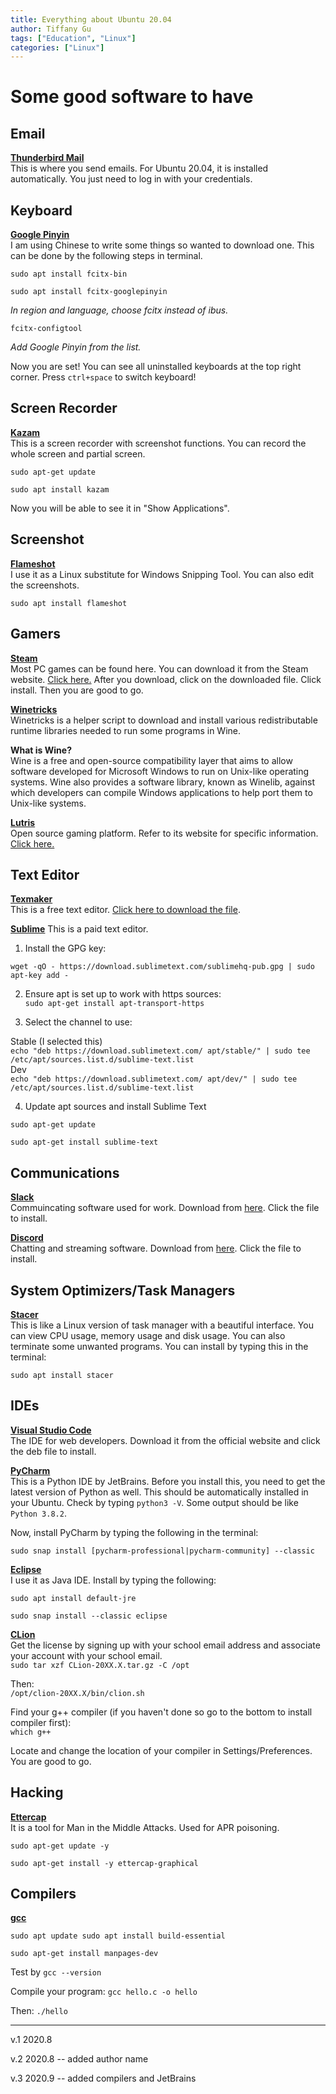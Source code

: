 ```yaml
---
title: Everything about Ubuntu 20.04
author: Tiffany Gu
tags: ["Education", "Linux"] 
categories: ["Linux"]
---
```


# Some good software to have


## Email
<ins>__Thunderbird Mail__</ins>  
This is where you send emails. For Ubuntu 20.04, it is installed automatically. You just need to log in with your credentials. 

## Keyboard
<ins>__Google Pinyin__</ins>  
I am using Chinese to write some things so wanted to download one. This can be done by the following steps in terminal.

`sudo apt install fcitx-bin`

`sudo apt install fcitx-googlepinyin`

*In region and language, choose fcitx instead of ibus.*

`fcitx-configtool`

*Add Google Pinyin from the list.*

Now you are set! You can see all uninstalled keyboards at the top right corner. Press `ctrl+space` to switch keyboard!


## Screen Recorder
<ins>__Kazam__</ins>  
This is a screen recorder with screenshot functions. You can record the whole screen and partial screen.

`sudo apt-get update`

`sudo apt install kazam`  

Now you will be able to see it in "Show Applications".

## Screenshot
<ins>__Flameshot__</ins>   
I use it as a Linux substitute for Windows Snipping Tool. You can also edit the screenshots.

`sudo apt install flameshot`

## Gamers
<ins>__Steam__</ins>  
Most PC games can be found here. You can download it from the Steam website. [Click here.](https://store.steampowered.com/about/) After you download, click on the downloaded file. Click install. Then you are good to go.

<ins>__Winetricks__</ins>  
Winetricks is a helper script to download and install various redistributable runtime libraries needed to run some programs in Wine.  

__What is Wine?__  
Wine is a free and open-source compatibility layer that aims to allow software developed for Microsoft Windows to run on Unix-like operating systems. Wine also provides a software library, known as Winelib, against which developers can compile Windows applications to help port them to Unix-like systems.

<ins>__Lutris__</ins>    
Open source gaming platform. Refer to its website for specific information. [Click here.](https://lutris.net/) 
 
## Text Editor
<ins>__Texmaker__</ins>  
This is a free text editor. [Click here to download the file](https://www.xm1math.net/texmaker/download.html).  

<ins>__Sublime__</ins> 
This is a paid text editor.  

1. Install the GPG key:

`wget -qO - https://download.sublimetext.com/sublimehq-pub.gpg | sudo apt-key add -`  

2. Ensure apt is set up to work with https sources:  
`sudo apt-get install apt-transport-https`   

3. Select the channel to use:  

Stable (I selected this)  
`echo "deb https://download.sublimetext.com/ apt/stable/" | sudo tee /etc/apt/sources.list.d/sublime-text.list`  
Dev  
`echo "deb https://download.sublimetext.com/ apt/dev/" | sudo tee /etc/apt/sources.list.d/sublime-text.list`  

4. Update apt sources and install Sublime Text   

`sudo apt-get update`   

`sudo apt-get install sublime-text`  

## Communications
<ins>__Slack__</ins>  
Commuincating software used for work.
Download from [here](https://slack.com/intl/en-ca/downloads/linux). Click the file to install. 

<ins>__Discord__</ins>  
Chatting and streaming software. 
Download from [here](https://discord.com/). Click the file to install. 

## System Optimizers/Task Managers
<ins>__Stacer__</ins>  
This is like a Linux version of task manager with a beautiful interface. You can view CPU usage, memory usage and disk usage. You can also terminate some unwanted programs.
You can install by typing this in the terminal: 

`sudo apt install stacer`


## IDEs
<ins>__Visual Studio Code__</ins>  
The IDE for web developers.
Download it from the official website and click the deb file to install.

<ins>__PyCharm__</ins>  
This is a Python IDE by JetBrains. Before you install this, you need to get the latest version of Python as well. This should be automatically installed in your Ubuntu. Check by typing `python3 -V`. Some output should be like `Python 3.8.2`.

Now, install PyCharm by typing the following in the terminal:

`sudo snap install [pycharm-professional|pycharm-community] --classic`


<ins>__Eclipse__</ins>  
I use it as Java IDE. Install by typing the following:

`sudo apt install default-jre`

`sudo snap install --classic eclipse`

<ins>__CLion__</ins>   
Get the license by signing up with your school email address and associate your account with your school email.  
`sudo tar xzf CLion-20XX.X.tar.gz -C /opt`

Then:  
`/opt/clion-20XX.X/bin/clion.sh`

Find your g++ compiler (if you haven't done so go to the bottom to install compiler first):  
`which g++`

Locate and change the location of your compiler in Settings/Preferences.
You are good to go.



## Hacking
<ins>__Ettercap__</ins>  
It is a tool for Man in the Middle Attacks. Used for APR poisoning.

`sudo apt-get update -y`   

`sudo apt-get install -y ettercap-graphical`   

## Compilers
<ins>__gcc__</ins>   

`sudo apt update
sudo apt install build-essential`

`sudo apt-get install manpages-dev`

Test by `gcc --version`

Compile your program:
`gcc hello.c -o hello`

Then:
`./hello`




--- 
v.1 2020.8  

v.2 2020.8 -- added author name

v.3 2020.9 -- added compilers and JetBrains


